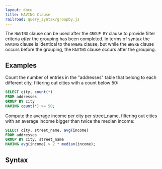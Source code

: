 ```yaml
---
layout: docu
title: HAVING Clause
railroad: query_syntax/groupby.js
---
```


The `HAVING` clause can be used after the `GROUP BY` clause to provide filter criteria *after* the grouping has been completed. In terms of syntax the `HAVING` clause is identical to the `WHERE` clause, but while the `WHERE` clause occurs before the grouping, the `HAVING` clause occurs after the grouping.

## Examples

Count the number of entries in the "addresses" table that belong to each different city, filtering out cities with a count below 50:

```sql
SELECT city, count(*)
FROM addresses
GROUP BY city
HAVING count(*) >= 50;
```

Compute the average income per city per street_name, filtering out cities with an average income bigger than twice the median income:

```sql
SELECT city, street_name, avg(income)
FROM addresses
GROUP BY city, street_name
HAVING avg(income) > 2 * median(income);
```

## Syntax

<div id="rrdiagram"></div>
